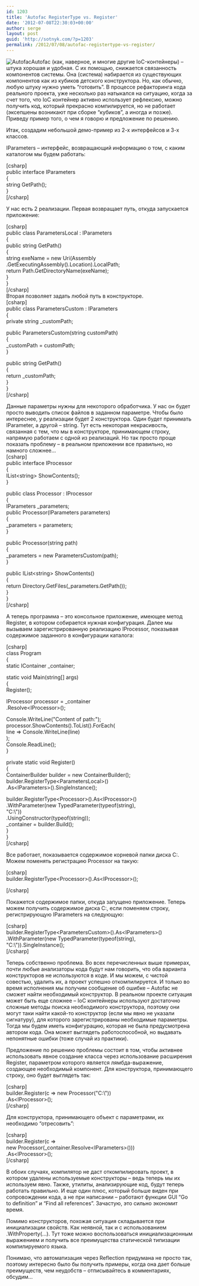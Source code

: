 ```yaml
---
id: 1203
title: 'Autofac RegisterType vs. Register'
date: '2012-07-08T22:30:03+00:00'
author: serge
layout: post
guid: 'http://sotnyk.com/?p=1203'
permalink: /2012/07/08/autofac-registertype-vs-register/
---
```


![](http://localhost/wp-content/uploads/2012/07/Autofac.png "Autofac")Autofac (как, наверное, и многие другие IoC-контейнеры) – штука хорошая и удобная. С их помощью, снижается связанность компонентов системы. Она (система) набирается из существующих компонентов как из кубиков детского конструктора. Но, как обычно, любую штуку нужно уметь “готовить”. В процессе рефакторинга кода реального проекта, уже несколько раз натыкался на ситуацию, когда за счет того, что IoC контейнер активно использует рефлексию, можно получить код, который прекрасно компилируется, но не работает (эксепшены возникают при сборке “кубиков”, а иногда и позже). Приведу пример того, о чем я говорю и предложение по решению.

Итак, создадим небольшой демо-пример из 2-х интерфейсов и 3-х классов.  
  
IParameters – интерфейс, возвращающий информацию о том, с каким каталогом мы будем работать:

\[csharp\]  
public interface IParameters  
{  
 string GetPath();  
}  
\[/csharp\]

У нас есть 2 реализации. Первая возвращает путь, откуда запускается приложение:

\[csharp\]  
public class ParametersLocal : IParameters  
{  
 public string GetPath()  
 {  
 string exeName = new Uri(Assembly  
 .GetExecutingAssembly().Location).LocalPath;  
 return Path.GetDirectoryName(exeName);  
 }  
}  
\[/csharp\]  
Вторая позволяет задать любой путь в конструкторе.  
\[csharp\]  
public class ParametersCustom : IParameters  
{  
 private string \_customPath;

 public ParametersCustom(string customPath)  
 {  
 \_customPath = customPath;  
 }

 public string GetPath()  
 {  
 return \_customPath;  
 }  
}  
\[/csharp\]

Данные параметры нужны для некоторого обработчика. У нас он будет просто выводить список файлов в заданном параметре. Чтобы было интереснее, у реализации будет 2 конструктора. Один будет принимать IParameter, а другой – string. Тут есть некоторая некрасивость, связанная с тем, что мы в конструкторе, принимающем строку, напрямую работаем с одной из реализаций. Но так просто проще показать проблему – в реальном приложении все правильно, но намного сложнее…  
\[csharp\]  
public interface IProcessor  
{  
 IList&lt;string&gt; ShowContents();  
}

public class Processor : IProcessor  
{  
 IParameters \_parameters;  
 public Processor(IParameters parameters)  
 {  
 \_parameters = parameters;  
 }

 public Processor(string path)  
 {  
 \_parameters = new ParametersCustom(path);  
 }

 public IList&lt;string&gt; ShowContents()  
 {  
 return Directory.GetFiles(\_parameters.GetPath());  
 }  
}  
\[/csharp\]

А теперь программа – это консольное приложение, имеющее метод Register, в котором собирается нужная конфигурация. Далее мы вызываем зарегистрированную реализацию IProcessor, показывая содержимое заданного в конфигурации каталога:

\[csharp\]  
class Program  
{  
 static IContainer \_container;

 static void Main(string\[\] args)  
 {  
 Register();

 IProcessor processor = \_container  
 .Resolve&lt;IProcessor&gt;();

 Console.WriteLine("Content of path:");  
 processor.ShowContents().ToList().ForEach(  
 line =&gt; Console.WriteLine(line)  
 );  
 Console.ReadLine();  
 }

 private static void Register()  
 {  
 ContainerBuilder builder = new ContainerBuilder();  
 builder.RegisterType&lt;ParametersLocal&gt;()  
 .As&lt;IParameters&gt;().SingleInstance();

 builder.RegisterType&lt;Processor&gt;().As&lt;IProcessor&gt;()  
 .WithParameter(new TypedParameter(typeof(string),  
 "C:\\"))  
 .UsingConstructor(typeof(string));  
 \_container = builder.Build();  
 }  
}  
\[/csharp\]

Все работает, показывается содержимое корневой папки диска C:. Можем поменять регистрацию Processor на такую:

\[csharp\]  
 builder.RegisterType&lt;Processor&gt;().As&lt;IProcessor&gt;();

\[/csharp\]

Покажется содержимое папки, откуда запущено приложение. Теперь можем получить содержимое диска C:, если поменяем строку, регистрирующую IParameters на следующую:

\[csharp\]  
 builder.RegisterType&lt;ParametersCustom&gt;().As&lt;IParameters&gt;()  
 .WithParameter(new TypedParameter(typeof(string),  
 "C:\\")).SingleInstance();  
\[/csharp\]

Теперь собственно проблема. Во всех перечисленных выше примерах, почти любые анализаторы кода будут нам говорить, что оба варианта конструкторов не используются в коде. И мы можем, с чистой совестью, удалить их, а проект успешно откомпилируется. И только во время исполнения мы получим сообщение об ошибке – Autofac не сможет найти необходимый конструктор. В реальном проекте ситуация может быть еще сложнее – IoC контейнеры используют достаточно сложные методы поиска необходимого конструктора, поэтому они могут таки найти какой-то конструктор (если мы явно не указали сигнатуру), для которого зарегистрированы необходимые параметры. Тогда мы будем иметь конфигурацию, которая не была предусмотрена автором кода. Она может выглядеть работоспособной, но выдавать непонятные ошибки (тоже случай из практики).

Предложение по решению проблемы состоит в том, чтобы активнее использовать явное создание класса через использование расширения Register, параметром которого является лямбда-выражение, создающее необходимый компонент. Для конструктора, принимающего строку, оно будет выглядеть так:

\[csharp\]  
 builder.Register(c =&gt; new Processor("C:\\"))  
 .As&lt;IProcessor&gt;();  
\[/csharp\]

Для конструктора, принимающего объект с параметрами, их необходимо “отресовить”:

\[csharp\]  
 builder.Register(c =&gt;  
 new Processor(\_container.Resolve&lt;IParameters&gt;()))  
 .As&lt;IProcessor&gt;();  
\[/csharp\]

В обоих случаях, компилятор не даст откомпилировать проект, в котором удалены используемые конструкторы – ведь теперь мы их используем явно. Также, утилиты, анализирующие код, будут теперь работать правильно. И еще один плюс, который больше виден при сопровождении кода, а не при написании – работают функции GUI “Go to definition” и “Find all references”. Зачастую, это сильно экономит время.

Помимо конструкторов, похожая ситуация складывается при инициализации свойств. Как неявной, так и с использованием .WithProperty(…). Тут тоже можно воспользоваться инициализационным выражением и получить все преимущества статической типизации компилируемого языка.

Понимаю, что автоматизация через Reflection придумана не просто так, поэтому интересно было бы получить примеры, когда она дает больше преимуществ, чем неудобств – отписывайтесь в комментариях, обсудим…